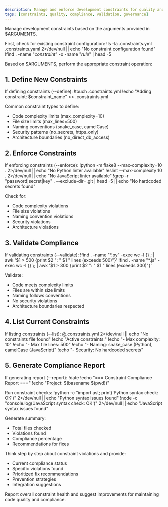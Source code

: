 ```yaml
---
description: Manage and enforce development constraints for quality and compliance
tags: [constraints, quality, compliance, validation, governance]
---
```


Manage development constraints based on the arguments provided in $ARGUMENTS.

First, check for existing constraint configuration:
!ls -la .constraints.yml .constraints.yaml 2>/dev/null || echo "No constraint configuration found"
!find . -name "*constraint*" -o -name "*rule*" | head -5

Based on $ARGUMENTS, perform the appropriate constraint operation:

## 1. Define New Constraints

If defining constraints (--define):
!touch .constraints.yml
!echo "Adding constraint: $constraint_name" >> .constraints.yml

Common constraint types to define:
- Code complexity limits (max_complexity=10)
- File size limits (max_lines=500)
- Naming conventions (snake_case, camelCase)
- Security patterns (no_secrets, https_only)
- Architecture boundaries (no_direct_db_access)

## 2. Enforce Constraints

If enforcing constraints (--enforce):
!python -m flake8 --max-complexity=10 . 2>/dev/null || echo "No Python linter available"
!eslint --max-complexity 10 . 2>/dev/null || echo "No JavaScript linter available"
!grep -r "password\|secret\|key" . --exclude-dir=.git | head -5 || echo "No hardcoded secrets found"

Check for:
- Code complexity violations
- File size violations
- Naming convention violations
- Security violations
- Architecture violations

## 3. Validate Compliance

If validating constraints (--validate):
!find . -name "*.py" -exec wc -l {} \; | awk '$1 > 500 {print $2 ": " $1 " lines (exceeds 500)"}'
!find . -name "*.js" -exec wc -l {} \; | awk '$1 > 300 {print $2 ": " $1 " lines (exceeds 300)"}'

Validate:
- Code meets complexity limits
- Files are within size limits
- Naming follows conventions
- No security violations
- Architecture boundaries respected

## 4. List Current Constraints

If listing constraints (--list):
@.constraints.yml 2>/dev/null || echo "No constraints file found"
!echo "Active constraints:"
!echo "- Max complexity: 10"
!echo "- Max file lines: 500"
!echo "- Naming: snake_case (Python), camelCase (JavaScript)"
!echo "- Security: No hardcoded secrets"

## 5. Generate Compliance Report

If generating report (--report):
!date
!echo "=== Constraint Compliance Report ==="
!echo "Project: $(basename $(pwd))"

Run constraint checks:
!python -c "import ast; print('Python syntax check: OK')" 2>/dev/null || echo "Python syntax issues found"
!node -c "console.log('JavaScript syntax check: OK')" 2>/dev/null || echo "JavaScript syntax issues found"

Generate summary:
- Total files checked
- Violations found
- Compliance percentage
- Recommendations for fixes

Think step by step about constraint violations and provide:
- Current compliance status
- Specific violations found
- Prioritized fix recommendations
- Prevention strategies
- Integration suggestions

Report overall constraint health and suggest improvements for maintaining code quality and compliance.

